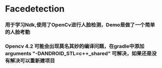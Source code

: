 # Facedetection

### 用于学习Ndk,使用了OpenCv进行人脸检测，Demo是做了一个简单的人脸考勤
### Opencv 4.2 可能会出现莫名其妙的编译问题，在gradle中添加arguments "-DANDROID_STL=c++_shared" 可解决，如果还是没有解决可以重新建项目
